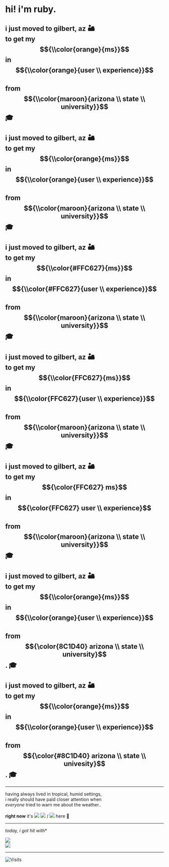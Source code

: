 # hi! i'm ruby. <br>

## i just moved to gilbert, az 🏜️ <br> to get my $${\\color{orange}{ms}}$$ in $${\\color{orange}{user \\ experience}}$$ <br> from $${\\color{maroon}{arizona \\ state \\ university}}$$ 🎓 <br>

## i just moved to gilbert, az 🏜️ <br> to get my $${\\color{orange}{ms}}$$ in $${\\color{orange}{user \\ experience}}$$ <br> from $${\\color{maroon}{arizona \\ state \\ university}}$$ 🎓 <br>

## i just moved to gilbert, az 🏜️ <br> to get my $${\\color{#FFC627}{ms}}$$ in $${\\color{#FFC627}{user \\ experience}}$$ <br> from $${\\color{maroon}{arizona \\ state \\ university}}$$ 🎓 <br>

## i just moved to gilbert, az 🏜️ <br> to get my $${\\color{FFC627}{ms}}$$ in $${\\color{FFC627}{user \\ experience}}$$ <br> from $${\\color{maroon}{arizona \\ state \\ university}}$$ 🎓 <br>

## i just moved to gilbert, az 🏜️ <br> to get my $${\color{FFC627} ms}$$ in $${\color{FFC627} user \\ experience}$$ <br> from $${\\color{maroon}{arizona \\ state \\ university}}$$ 🎓 <br>

## i just moved to gilbert, az 🏜️ <br> to get my $${\\color{orange}{ms}}$$ in $${\\color{orange}{user \\ experience}}$$ <br> from $${\color{8C1D40} arizona \\ state \\ university}$$. 🎓 <br>


## i just moved to gilbert, az 🏜️ <br> to get my $${\\color{orange}{ms}}$$ in $${\\color{orange}{user \\ experience}}$$ <br> from $${\color{#8C1D40} arizona \\ state \\ univesity}$$. 🎓 <br>



---

having always lived in tropical, humid settings, <br> i really should have paid closer attention when <br> *everyone* tried to warn me about the weather.. <br> <br> 
**right now** it's <space> ![](https://wttr.in/Gilbert.png?format=%c) <space> ![](https://wttr.in/Gilbert.png?format=%t) / ![](https://wttr.in/Gilbert.png?format=%t&u) here 🫣 <br>

---

*today, i got hit with**

![](https://wttr.in/Gilbert.png?format=H:+%H°F,+L:+%L°F)  
![](https://wttr.in/Gilbert.png?format=H:+%HC°C,+L:+%LC°C)

---

![Visits](https://visitor-badge.laobi.icu/badge?page_id=rubyhassan)


<!--
**rubyhassan/rubyhassan** is a ✨ _special_ ✨ repository because its `README.md` (this file) appears on your GitHub profile.

Here are some ideas to get you started:

- 🔭 I’m currently working on ...
- 🌱 I’m currently learning ...
- 👯 I’m looking to collaborate on ...
- 🤔 I’m looking for help with ...
- 💬 Ask me about ...
- 📫 How to reach me: ...
- 😄 Pronouns: ...
- ⚡ Fun fact: ...
-->
